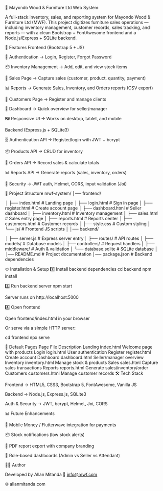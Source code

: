 📌 Mayondo Wood & Furniture Ltd Web System

A full-stack inventory, sales, and reporting system for Mayondo Wood & Furniture Ltd (MWF).
This project digitizes furniture sales operations — including inventory management, customer records, sales tracking, and reports — with a clean Bootstrap + FontAwesome frontend and a Node.js/Express + SQLite backend.

🚀 Features
Frontend (Bootstrap 5 + JS)

🔑 Authentication → Login, Register, Forgot Password

📦 Inventory Management → Add, edit, and view stock items

🛒 Sales Page → Capture sales (customer, product, quantity, payment)

📊 Reports → Generate Sales, Inventory, and Orders reports (CSV export)

👥 Customers Page → Register and manage clients

📑 Dashboard → Quick overview for seller/manager

🖼 Responsive UI → Works on desktop, tablet, and mobile

Backend (Express.js + SQLite3)

🗄 Authentication API → Register/login with JWT + bcrypt

📦 Products API → CRUD for inventory

🛒 Orders API → Record sales & calculate totals

📊 Reports API → Generate reports (sales, inventory, orders)

🔐 Security → JWT auth, Helmet, CORS, input validation (Joi)

📂 Project Structure
mwf-system/
│── frontend/


│   ├── index.html         # Landing page
│   ├── login.html         # Sign in page
│   ├── register.html      # Create account page
│   ├── dashboard.html     # Seller dashboard
│   ├── inventory.html     # Inventory management
│   ├── sales.html         # Sales entry page
│   ├── reports.html       # Reports center
│   ├── customers.html     # Customer records
│   ├── style.css          # Custom styling
│   └── js/                # Frontend JS scripts
│
│── backend/

│   ├── server.js          # Express server entry
│   ├── routes/            # API routes
│   ├── models/            # Database models
│   ├── controllers/       # Request handlers
│   ├── middleware/        # Auth & validation
│   └── database.sqlite    # SQLite database
│
│── README.md              # Project documentation
│── package.json           # Backend dependencies

⚙️ Installation & Setup
2️⃣ Install backend dependencies
cd backend
npm install

3️⃣ Run backend server
npm start


Server runs on http://localhost:5000

4️⃣ Open frontend

Open frontend/index.html in your browser

Or serve via a simple HTTP server:

cd frontend
npx serve

🔑 Default Pages
Page	File	Description
Landing	index.html	Welcome page with products
Login	login.html	User authentication
Register	register.html	Create account
Dashboard	dashboard.html	Seller/manager overview
Inventory	inventory.html	Manage stock & products
Sales	sales.html	Capture sales transactions
Reports	reports.html	Generate sales/inventory/order
Customers	customers.html	Manage customer records
🛠 Tech Stack

Frontend → HTML5, CSS3, Bootstrap 5, FontAwesome, Vanilla JS

Backend → Node.js, Express.js, SQLite3

Auth & Security → JWT, bcrypt, Helmet, Joi, CORS

📊 Future Enhancements

📱 Mobile Money / Flutterwave integration for payments

📦 Stock notifications (low stock alerts)

📄 PDF report export with company branding

👔 Role-based dashboards (Admin vs Seller vs Attendant)

👨‍💻 Author

Developed by Allan Mitanda
📧 info@mwf.com

🌐 allanmitanda.com

